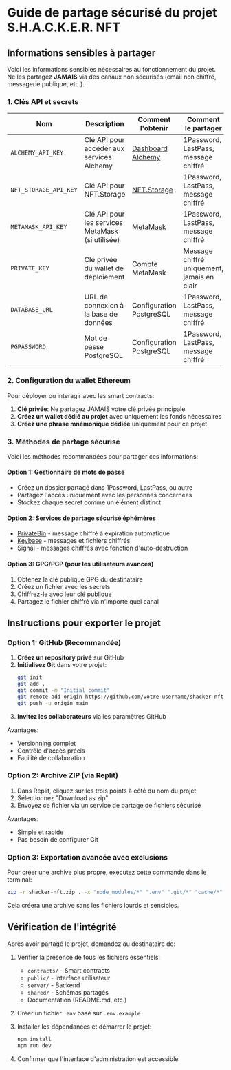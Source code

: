 # Guide de partage sécurisé du projet S.H.A.C.K.E.R. NFT

## Informations sensibles à partager

Voici les informations sensibles nécessaires au fonctionnement du projet. Ne les partagez **JAMAIS** via des canaux non sécurisés (email non chiffré, messagerie publique, etc.).

### 1. Clés API et secrets

| Nom | Description | Comment l'obtenir | Comment le partager |
|-----|-------------|-------------------|---------------------|
| `ALCHEMY_API_KEY` | Clé API pour accéder aux services Alchemy | [Dashboard Alchemy](https://dashboard.alchemy.com/) | 1Password, LastPass, message chiffré |
| `NFT_STORAGE_API_KEY` | Clé API pour NFT.Storage | [NFT.Storage](https://nft.storage/) | 1Password, LastPass, message chiffré |
| `METAMASK_API_KEY` | Clé API pour les services MetaMask (si utilisée) | [MetaMask](https://metamask.io/flask/) | 1Password, LastPass, message chiffré |
| `PRIVATE_KEY` | Clé privée du wallet de déploiement | Compte MetaMask | Message chiffré uniquement, jamais en clair |
| `DATABASE_URL` | URL de connexion à la base de données | Configuration PostgreSQL | 1Password, LastPass, message chiffré |
| `PGPASSWORD` | Mot de passe PostgreSQL | Configuration PostgreSQL | 1Password, LastPass, message chiffré |

### 2. Configuration du wallet Ethereum

Pour déployer ou interagir avec les smart contracts:

1. **Clé privée**: Ne partagez JAMAIS votre clé privée principale
2. **Créez un wallet dédié au projet** avec uniquement les fonds nécessaires
3. **Créez une phrase mnémonique dédiée** uniquement pour ce projet

### 3. Méthodes de partage sécurisé

Voici les méthodes recommandées pour partager ces informations:

#### Option 1: Gestionnaire de mots de passe
- Créez un dossier partagé dans 1Password, LastPass, ou autre
- Partagez l'accès uniquement avec les personnes concernées
- Stockez chaque secret comme un élément distinct

#### Option 2: Services de partage sécurisé éphémères
- [PrivateBin](https://privatebin.info/) - message chiffré à expiration automatique
- [Keybase](https://keybase.io/) - messages et fichiers chiffrés
- [Signal](https://signal.org/) - messages chiffrés avec fonction d'auto-destruction

#### Option 3: GPG/PGP (pour les utilisateurs avancés)
1. Obtenez la clé publique GPG du destinataire
2. Créez un fichier avec les secrets
3. Chiffrez-le avec leur clé publique
4. Partagez le fichier chiffré via n'importe quel canal

## Instructions pour exporter le projet

### Option 1: GitHub (Recommandée)

1. **Créez un repository privé** sur GitHub
2. **Initialisez Git** dans votre projet:
   ```bash
   git init
   git add .
   git commit -m "Initial commit"
   git remote add origin https://github.com/votre-username/shacker-nft.git
   git push -u origin main
   ```
3. **Invitez les collaborateurs** via les paramètres GitHub

Avantages:
- Versionning complet
- Contrôle d'accès précis
- Facilité de collaboration

### Option 2: Archive ZIP (via Replit)

1. Dans Replit, cliquez sur les trois points à côté du nom du projet
2. Sélectionnez "Download as zip"
3. Envoyez ce fichier via un service de partage de fichiers sécurisé

Avantages:
- Simple et rapide
- Pas besoin de configurer Git

### Option 3: Exportation avancée avec exclusions

Pour créer une archive plus propre, exécutez cette commande dans le terminal:

```bash
zip -r shacker-nft.zip . -x "node_modules/*" ".env" ".git/*" "cache/*" "artifacts/*"
```

Cela créera une archive sans les fichiers lourds et sensibles.

## Vérification de l'intégrité

Après avoir partagé le projet, demandez au destinataire de:

1. Vérifier la présence de tous les fichiers essentiels:
   - `contracts/` - Smart contracts
   - `public/` - Interface utilisateur
   - `server/` - Backend
   - `shared/` - Schémas partagés
   - Documentation (README.md, etc.)

2. Créer un fichier `.env` basé sur `.env.example`

3. Installer les dépendances et démarrer le projet:
   ```bash
   npm install
   npm run dev
   ```

4. Confirmer que l'interface d'administration est accessible